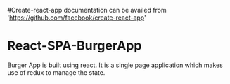 #Create-react-app documentation can be availed from 'https://github.com/facebook/create-react-app'
# React-SPA-BurgerApp
Burger App is built using react. It is a single page application which makes use of redux to manage the state.
